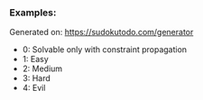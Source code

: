 ### Examples:
Generated on: https://sudokutodo.com/generator

- 0: Solvable only with constraint propagation
- 1: Easy
- 2: Medium
- 3: Hard
- 4: Evil

